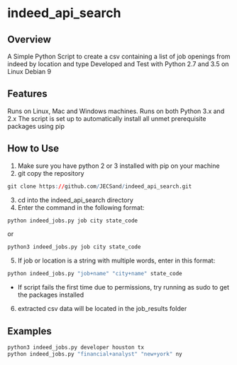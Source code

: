 # indeed_api_search

## Overview

A Simple Python Script to create a csv containing a list of job openings from indeed by location and type
Developed and Test with Python 2.7 and 3.5 on Linux Debian 9

## Features
Runs on Linux, Mac and Windows machines.
Runs on both Python 3.x and 2.x
The script is set up to automatically install all unmet prerequisite packages using pip

## How to Use
1. Make sure you have python 2 or 3 installed with pip on your machine
2. git copy the repository
```R
git clone https://github.com/JECSand/indeed_api_search.git
```
3. cd into the indeed_api_search directory
4. Enter the command in the following format:
```R
python indeed_jobs.py job city state_code
```
  or
```R
python3 indeed_jobs.py job city state_code
```
5. If job or location is a string with multiple words, enter in this format:
```R
python indeed_jobs.py "job+name" "city+name" state_code
```
* If script fails the first time due to permissions, try running as sudo to get the packages installed
6. extracted csv data will be located in the job_results folder

## Examples
```R
python3 indeed_jobs.py developer houston tx
python indeed_jobs.py "financial+analyst" "new+york" ny
```
